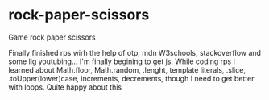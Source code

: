 # rock-paper-scissors
Game rock paper scissors

Finally finished  rps wirh the help of otp, mdn W3schools, stackoverflow and some lig youtubing...
I'm finally begining to get js.
While coding rps I learned about Math.floor, Math.random, .lenght, template literals, .slice, .toUpper(lower)case, increments, decrements, though I need to get better with loops.
Quite happy about this

